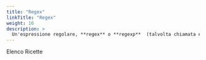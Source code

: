 ```yaml
---
title: "Regex"
linkTitle: "Regex"
weight: 16
description: >
  Un'espressione regolare, **regex** o **regexp**  (talvolta chiamata espressione razionale) è una sequenza di caratteri che definisce un modello di ricerca. Di solito questo modello viene utilizzato dagli algoritmi di ricerca delle stringhe per le operazioni "trova" o "trova e sostituisci" sulle stringhe o per la convalida dell'input. È una tecnica sviluppata in informatica teorica e teoria del linguaggio formale.
---
```


Elenco Ricette

